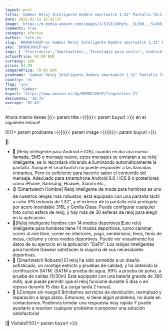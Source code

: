 ```yaml
---
layout: post
title: 'GaWear Reloj Inteligente Hombre smartwatch 1.32" Pantalla Táctil Completo Reloj Inteligente Impermeable 5ATM Pulsómetro  Monitor de Sueño  Notificaciones Inteligentes  para Android iOS  Negro '
date: 2022-01-11 15:42:57
image: 'https://m.media-amazon.com/images/I/51VILXHHytL._SL500_._SL400_.jpg'
comments: true
category: ofertas
author: 'tole.es'
slug: 'B09DKJVH2P-es GaWear Reloj Inteligente Hombre smartwatch 1.32" Pantalla...'
sku: 'B09DKJVH2P-es'
tags: [ 'Electrónica','Smartwatches','Tecnología para vestir','android','gawear', ]
actualPrice: 64.99 EUR
currency: EUR
price: 64.99
comparePrice: 79.99 EUR
prodname: 'GaWear Reloj Inteligente Hombre smartwatch 1.32" Pantalla Táctil Completo Reloj Inteligente Impermeable 5ATM Pulsómetro  Monitor de Sueño  Notificaciones Inteligentes  para Android iOS  Negro '
country: 'es'
flag: '🇪🇸'
brand: 'GaWear'
buyurl: 'https://www.amazon.es/dp/B09DKJVH2P/?tag=tolees-21'
descuento: '18.75'
average: '62.49'
---
```


Ahora mismo tienes [{{< param title >}}]({{< param buyurl >}}) en el siguiente enlace!

[![{{< param prodname >}}]({{< param image >}})]({{< param buyurl >}})

🔎:

- 📱 [Reloj inteligente para Android e iOS]: cuando reciba una nueva llamada, SMS o mensaje nuevo, estos mensajes se enviarán a su reloj inteligente, se lo recordará vibrando e iluminando automáticamente la pantalla. Aunque el smartwatch no puede responder a las llamadas entrantes, Pero es suficiente para hacerte saber el contenido del mensaje. Adecuado para smartphone Android 6.0 / iOS 9 o posteriores como iPhone, Samsung, Huawei, Xiaomi etc.,
- ⌚ [Smartwatch Hombre] Reloj inteligente de moda para hombres es uno de nuestros relojes más robustos, está equipado con una pantalla táctil a color IPS redonda de 1.32”, y el exterior de la pantalla está protegido por acero inoxidable 316L y Gorilla Glass. Puede configurar cualquier foto como esfera de reloj, y hay más de 30 esferas de reloj para elegir en la aplicación.
- 🏃[Reloj inteligente hombre con 14 modos deportivos]Este reloj inteligente para hombres tiene 14 modos deportivos, como caminar, correr al aire libre, correr en interiores, yoga, senderismo, tenis, tenis de mesa, ciclismo y otros modos deportivos. Puede ver visualmente los datos de su ejercicio en la aplicación "DaFit". Los relojes inteligentes para hombre Gawear satisfacen la mayoría de sus necesidades deportivas.
- 🔋 [Smartwatch Robusto] El reloj ha sido sometido a un diseño sofisticado, un montaje estricto y pruebas de calidad, y ha obtenido la certificación 5ATM. (5ATM a prueba de agua, 99% a prueba de polvo, a prueba de caídas (5/30m) Está equipado con una batería grande de 360 mAh, que puede permitir que el reloj funcione durante 5 días o en reposo durante 15 días (La carga tarda 2 horas).
- 💯 [¡Compre sin riesgo!] Brindamos servicios de devolución, reemplazo y reparación a largo plazo. Entonces, si tiene algún problema, no dude en contactarnos. Podemos brindar una respuesta muy rápida Y puede ayudarlo a resolver cualquier problema o proponer una solución satisfactoria!

[🛒 Visítala!!!]({{< param buyurl >}})
